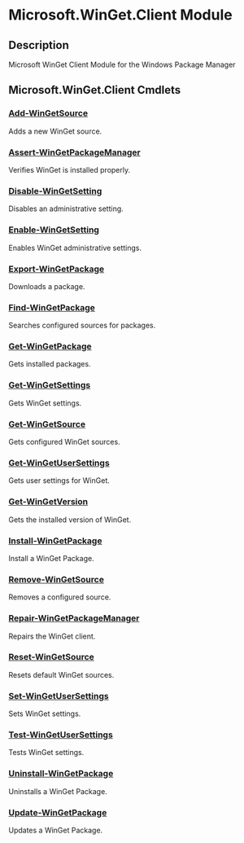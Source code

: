 ﻿---
Module Name: Microsoft.WinGet.Client
Module Guid: e11157e2-cd24-4250-83b8-c6654ea4926a
Download Help Link: 
Help Version: 1.8.0
Locale: en-US
---

# Microsoft.WinGet.Client Module
## Description
Microsoft WinGet Client Module for the Windows Package Manager

## Microsoft.WinGet.Client Cmdlets
### [Add-WinGetSource](Add-WinGetSource.md)
Adds a new WinGet source.

### [Assert-WinGetPackageManager](Assert-WinGetPackageManager.md)
Verifies WinGet is installed properly.

### [Disable-WinGetSetting](Disable-WinGetSetting.md)
Disables an administrative setting.

### [Enable-WinGetSetting](Enable-WinGetSetting.md)
Enables WinGet administrative settings.

### [Export-WinGetPackage](Export-WinGetPackage.md)
Downloads a package.

### [Find-WinGetPackage](Find-WinGetPackage.md)
Searches configured sources for packages.

### [Get-WinGetPackage](Get-WinGetPackage.md)
Gets installed packages.

### [Get-WinGetSettings](Get-WinGetSettings.md)
Gets WinGet settings.

### [Get-WinGetSource](Get-WinGetSource.md)
Gets configured WinGet sources.

### [Get-WinGetUserSettings](Get-WinGetUserSettings.md)
Gets user settings for WinGet.

### [Get-WinGetVersion](Get-WinGetVersion.md)
Gets the installed version of WinGet.

### [Install-WinGetPackage](Install-WinGetPackage.md)
Install a WinGet Package.

### [Remove-WinGetSource](Remove-WinGetSource.md)
Removes a configured source.

### [Repair-WinGetPackageManager](Repair-WinGetPackageManager.md)
Repairs the WinGet client.

### [Reset-WinGetSource](Reset-WinGetSource.md)
Resets default WinGet sources.

### [Set-WinGetUserSettings](Set-WinGetUserSettings.md)
Sets WinGet settings.

### [Test-WinGetUserSettings](Test-WinGetUserSettings.md)
Tests WinGet settings.

### [Uninstall-WinGetPackage](Uninstall-WinGetPackage.md)
Uninstalls a WinGet Package.

### [Update-WinGetPackage](Update-WinGetPackage.md)
Updates a WinGet Package.
